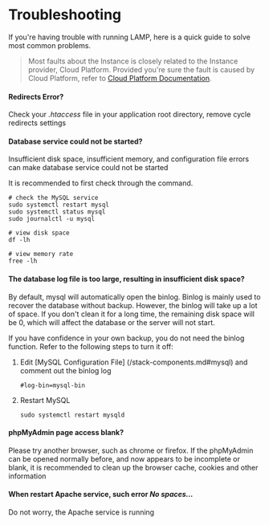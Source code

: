 # Troubleshooting

If you're having trouble with running LAMP, here is a quick guide to solve most common problems.

> Most faults about the Instance is closely related to the Instance provider, Cloud Platform. Provided you're sure the fault is caused by Cloud Platform, refer to [Cloud Platform Documentation](https://support.websoft9.com/docs/faq/tech-instance.html).

#### Redirects Error?

Check your *.htaccess* file in your application root directory, remove cycle redirects settings

#### Database service could not be started?

Insufficient disk space, insufficient memory, and configuration file errors can make database service could not be started  

It is recommended to first check through the command.

```shell
# check the MySQL service
sudo systemctl restart mysql
sudo systemctl status mysql
sudo journalctl -u mysql

# view disk space
df -lh

# view memory rate
free -lh
```

#### The database log file is too large, resulting in insufficient disk space?

By default, mysql will automatically open the binlog. Binlog is mainly used to recover the database without backup. However, the binlog will take up a lot of space. If you don't clean it for a long time, the remaining disk space will be 0, which will affect the database or the server will not start.

If you have confidence in your own backup, you do not need the binlog function. Refer to the following steps to turn it off:

1. Edit [MySQL Configuration File] (/stack-components.md#mysql) and comment out the binlog log   
    ```
    #log-bin=mysql-bin
    ```
2. Restart MySQL
    ```
    sudo systemctl restart mysqld
    ```
#### phpMyAdmin page access blank?

Please try another browser, such as chrome or firefox. If the phpMyAdmin can be opened normally before, and now appears to be incomplete or blank, it is recommended to clean up the browser cache, cookies and other information

#### When restart Apache service, such error *No spaces...*

Do not worry, the Apache service is running
